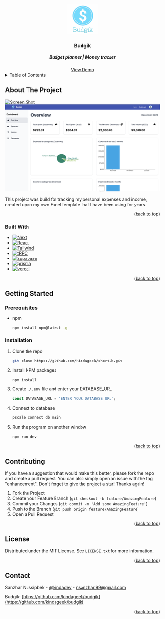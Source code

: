 <a name="readme-top"></a>

<!-- PROJECT LOGO -->
<br />
<div align="center">
  <a href="https://budgik.vercel.app">
    <img src="public/assets/images/budgik-logo.png" alt="Logo" width="100" height="100">
  </a>

  <h3 align="center">Budgik</h3>
  <h5 align="center">Budget planner | Money tracker</h5>
  <a href="https://budgik.vercel.app">
    View Demo
  </a>
</div>



<!-- TABLE OF CONTENTS -->
<details>
  <summary>Table of Contents</summary>
  <ol>
    <li>
      <a href="#about-the-project">About The Project</a>
      <ul>
        <li><a href="#built-with">Built With</a></li>
      </ul>
    </li>
    <li>
      <a href="#getting-started">Getting Started</a>
      <ul>
        <li><a href="#prerequisites">Prerequisites</a></li>
        <li><a href="#installation">Installation</a></li>
      </ul>
    </li>
    <li><a href="#usage">Contributing</a></li>
    <li><a href="#license">License</a></li>
    <li><a href="#contact">Contact</a></li>
  </ol>
</details>



<!-- ABOUT THE PROJECT -->
## About The Project

[![Screen Shot][product-screenshot]](https://budgik.vercel.app)
[![Screen Shot 2][product-screenshot-2]](https://budgik.vercel.app)

This project was build for tracking my personal expenses and income, created upon my own Excel template that I have been using for years.

<p align="right">(<a href="#readme-top">back to top</a>)</p>



### Built With

* [![Next][Next.js]][Next-url]
* [![React][React.js]][React-url]
* [![Tailwind][Tailwind-css]][Tailwind-url]
* [![tRPC][tRPC-img]][tRPC-url]
* [![supabase][supabase-img]][supabase-url]
* [![prisma][prisma-img]][prisma-url]
* [![vercel][vercel-img]][vercel-url]

<p align="right">(<a href="#readme-top">back to top</a>)</p>



<!-- GETTING STARTED -->
## Getting Started
### Prerequisites

* npm
  ```sh
  npm install npm@latest -g
  ```

### Installation

1. Clone the repo
   ```sh
   git clone https://github.com/kindageek/shortik.git
   ```
2. Install NPM packages
   ```sh
   npm install
   ```
3. Create `./.env` file and enter your DATABASE_URL
   ```js
   const DATABASE_URL = 'ENTER YOUR DATABASE URL';
   ```
4. Connect to database
   ```sh
   pscale connect db main
   ```
5. Run the program on another window
    ```sh
    npm run dev
    ```

<p align="right">(<a href="#readme-top">back to top</a>)</p>


<!-- CONTRIBUTING -->
## Contributing

If you have a suggestion that would make this better, please fork the repo and create a pull request. You can also simply open an issue with the tag "enhancement".
Don't forget to give the project a star! Thanks again!

1. Fork the Project
2. Create your Feature Branch (`git checkout -b feature/AmazingFeature`)
3. Commit your Changes (`git commit -m 'Add some AmazingFeature'`)
4. Push to the Branch (`git push origin feature/AmazingFeature`)
5. Open a Pull Request

<p align="right">(<a href="#readme-top">back to top</a>)</p>



<!-- LICENSE -->
## License

Distributed under the MIT License. See `LICENSE.txt` for more information.

<p align="right">(<a href="#readme-top">back to top</a>)</p>



<!-- CONTACT -->
## Contact

Sanzhar Nussipbek - [@kindadev][linkedin-url] - nsanzhar.99@gmail.com

Budgik: [https://github.com/kindageek/budgik](https://github.com/kindageek/budgik)

<p align="right">(<a href="#readme-top">back to top</a>)</p>

<!-- MARKDOWN LINKS & IMAGES -->
<!-- https://www.markdownguide.org/basic-syntax/#reference-style-links -->
[linkedin-url]: https://linkedin.com/in/kindadev
[product-screenshot]: public/assets/images/screenshot.png
[product-screenshot-2]: public/assets/images/screenshot-2.png
[Next.js]: https://img.shields.io/badge/next.js-20232A?style=for-the-badge&logo=nextdotjs&logoColor=white
[Next-url]: https://nextjs.org/
[React.js]: https://img.shields.io/badge/React-20232A?style=for-the-badge&logo=react&logoColor=61DAFB
[React-url]: https://reactjs.org/
[Tailwind-css]: https://img.shields.io/badge/TailwindCSS-20232A?style=for-the-badge&logo=tailwindcss&logoColor=06B6D4
[Tailwind-url]: https://tailwindcss.com/
[tRPC-img]: https://img.shields.io/badge/trpc-20232A?style=for-the-badge&logo=trpc&logoColor=2596BE
[tRPC-url]: https://trpc.io
[supabase-img]: https://img.shields.io/badge/supabase-20232A?style=for-the-badge&logo=supabase
[supabase-url]: https://supabase.com
[prisma-img]: https://img.shields.io/badge/prisma-20232A?style=for-the-badge&logo=prisma&logoColor=ffffff
[prisma-url]: https://www.prisma.io
[vercel-img]: https://img.shields.io/badge/vercel-20232A?style=for-the-badge&logo=vercel&logoColor=ffffff
[vercel-url]: https://vercel.com